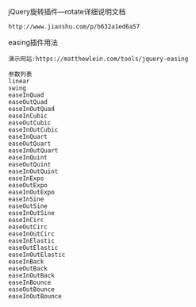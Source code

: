 jQuery旋转插件—rotate详细说明文档

	http://www.jianshu.com/p/b632a1ed6a57

easing插件用法

	演示网站:https://matthewlein.com/tools/jquery-easing

	参数列表
	linear
	swing
	easeInQuad
	easeOutQuad
	easeInOutQuad
	easeInCubic
	easeOutCubic
	easeInOutCubic
	easeInQuart
	easeOutQuart
	easeInOutQuart
	easeInQuint
	easeOutQuint
	easeInOutQuint
	easeInExpo
	easeOutExpo
	easeInOutExpo
	easeInSine
	easeOutSine
	easeInOutSine
	easeInCirc
	easeOutCirc
	easeInOutCirc
	easeInElastic
	easeOutElastic
	easeInOutElastic
	easeInBack
	easeOutBack
	easeInOutBack
	easeInBounce
	easeOutBounce
	easeInOutBounce  





